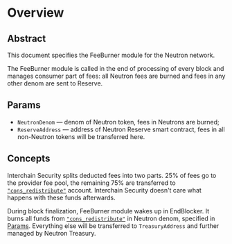 # Overview

## Abstract

This document specifies the FeeBurner module for the Neutron network.

The FeeBurner module is called in the end of processing of every block and manages consumer part of fees: all Neutron fees are burned and fees in any other denom are sent to Reserve.

## Params

- `NeutronDenom` — denom of Neutron token, fees in Neutrons are burned;
- `ReserveAddress` — address of Neutron Reserve smart contract, fees in all non-Neutron tokens will be transferred here.

## Concepts

Interchain Security splits deducted fees into two parts. 25% of fees go to the provider fee pool, the remaining 75% are transferred to [`"cons_redistribute"`](https://github.com/cosmos/interchain-security/blob/6c0d718d8c59339d112feb5850589258a504756e/x/ccv/consumer/types/keys.go#L23) account. Interchain Security doesn't care what happens with these funds afterwards.

During block finalization, FeeBurner module wakes up in EndBlocker. It burns all funds from [`"cons_redistribute"`](https://github.com/cosmos/interchain-security/blob/6c0d718d8c59339d112feb5850589258a504756e/x/ccv/consumer/types/keys.go#L23) in Neutron denom, specified in [Params](#Params). Everything else will be transferred to `TreasuryAddress` and further managed by Neutron Treasury.

